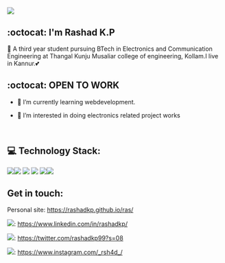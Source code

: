 # <img src="https://img.icons8.com/doodle/100/000000/hello--v1.png"/> 
## :octocat: I'm Rashad K.P



🙌 A third year student pursuing BTech in Electronics and Communication Engineering at Thangal Kunju Musaliar college of engineering, Kollam.I live in Kannur.💕

## :octocat: OPEN TO WORK
- 🔭 I’m currently learning webdevelopment.

- 🌱 I’m interested in doing electronics related project works
</br>

## :computer: Technology Stack:

  <img src="https://img.icons8.com/color/48/000000/c-programming.png"/><img src="https://img.icons8.com/color/48/000000/html-5.png"/> <img src="https://img.icons8.com/color/48/000000/css3.png"/> <img src="https://img.icons8.com/dusk/64/000000/javascript.png"/> <img src="https://img.icons8.com/color/48/000000/bootstrap.png"/><img src="https://img.icons8.com/color/50/000000/c-plus-plus-logo.png"/>

## Get in touch:

 Personal site: https://rashadkp.github.io/ras/

<img src="https://img.icons8.com/fluent/35/000000/linkedin-2.png"/>: https://www.linkedin.com/in/rashadkp/

<img src="https://img.icons8.com/fluent/35/000000/twitter.png"/>: https://twitter.com/rashadkp99?s=08

<img src="https://img.icons8.com/fluent/35/000000/instagram-new.png"/>: https://www.instagram.com/_rsh4d_/




